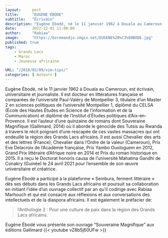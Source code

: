 ```yaml
---
layout:     post
title:      "EUGENE ÉBODE"
subtitle:   "Écrivain"
description: "Eugène Ébodé, né le 11 janvier 1962 à Douala au Cameroun, est écrivain, universitaire et journaliste. Il est docteur en littératures française et comparées de l’université Paul-Valéry de Montpellier 3, titulaire d’un Master 2 en sciences politiques de l’université Montpellier 1, diplômé du CELSA (École des Hautes Études en Science de l’information et de la Communication) et diplômé de l’Institut d’Études politiques d’Aix-en-Provence. "
date:       2022-22-01 11:00:00
author:     "Rabiaa"
image:      "https://boremandjo.imgix.net/EUGENE%20%C3%89BODE.jpg"
published: true
tags:
    - Grands Lacs
    - Maroc
    - Jeunesse africaine

URL: "/2018/02/09/vim-tips/"
categories: [ Auteurs ]
---
```


Eugène Ébodé, né le 11 janvier 1962 à Douala au Cameroun, est écrivain, universitaire et journaliste. Il est docteur en littératures française et comparées de l’université Paul-Valéry de Montpellier 3, titulaire d’un Master 2 en sciences politiques de l’université Montpellier 1, diplômé du CELSA (École des Hautes Études en Science de l’information et de la Communication) et diplômé de l’Institut d’Études politiques d’Aix-en-Provence. Il est l’auteur d’une quinzaine de romans dont Souveraine Magnifique (Gallimard, 2014) où il aborde le génocide des Tutsis au Rwanda à travers le récit poignant d’une rescapée de ces vastes massacres qui ont endeuillé la région des Grands Lacs africains. Il est aussi Chevalier des arts et des lettres (France), Chevalier dans l’Ordre de la valeur (Cameroun), Prix Eve Delacroix de l’Académie française, Prix Yambo Ouologuem en 2012, Grand Prix littéraire d’Afrique noire en 2014 et Prix du roman historique en 2015. Il a reçu le Doctorat honoris causa de l’université Mahatma Gandhi de Conakry (Guinée) le 24 avril 2021 pour l’ensemble de son œuvre universitaire et créatrice.

Eugène Ébodé a participé à la plateforme « Sembura, ferment littéraire » dès ses débuts dans les Grands Lacs africains et poursuit sa collaboration en initiant l’idée d’un ouvrage collectif par an qu’il codirige avec Rabiaa Marhouch et qui est consacré aux réflexions et aux conversations des intellectuels et de la diaspora africains. Il est également le préfacier de: 

> l’Anthologie 2 : Pour une culture de paix dans la région des Grands Lacs africains.

Eugène Ébodé vous présente son ouvrage “Souveraine Magnifique” aux éditions Gallimard
{{< youtube vZ8b5j60UFw >}}